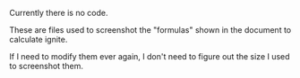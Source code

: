 Currently there is no code. 

These are files used to screenshot the "formulas" shown in the document to calculate ignite.

If I need to modify them ever again, I don't need to figure out the size I used to screenshot them. 
